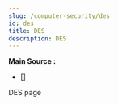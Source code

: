 ```yaml
---
slug: /computer-security/des
id: des
title: DES
description: DES
---
```


**Main Source :**

- [] 

DES page

